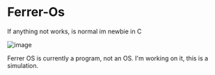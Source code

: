 # Ferrer-Os

If anything not works, is normal im newbie in C






![image](https://github.com/user-attachments/assets/a8ad8683-4b59-4931-a152-4ec7b2f6400c)

Ferrer OS is currently a program, not an OS.
I'm working on it, this is a simulation.

